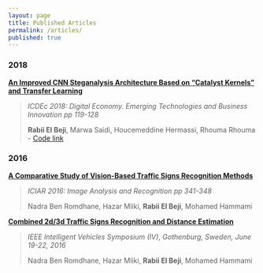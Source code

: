 ```yaml
---
layout: page
title: Published Articles
permalink: /articles/
published: true
---
```


### 2018

 [**An Improved CNN Steganalysis Architecture Based on “Catalyst Kernels” and Transfer Learning**](https://link.springer.com/chapter/10.1007/978-3-319-97749-2_9)
>
> _ICDEc 2018: Digital Economy. Emerging Technologies and Business Innovation pp 119-128_
>
> **Rabii El Beji**, Marwa Saidi, Houcemeddine Hermassi, Rhouma Rhouma - [Code link](https://github.com/rabi3elbeji/SteganalysisCNN)

### 2016

[**A Comparative Study of Vision-Based Traffic Signs Recognition Methods**](https://link.springer.com/chapter/10.1007/978-3-319-41501-7_39)
>
>_ICIAR 2016: Image Analysis and Recognition pp 341-348_
>
> Nadra Ben Romdhane, Hazar Mliki, **Rabii El Beji**, Mohamed Hammami


[**Combined 2d/3d Traffic Signs Recognition and Distance Estimation**](http://ieeexplore.ieee.org/document/7535410/?reload=true)
>
> _IEEE Intelligent Vehicles Symposium (IV),  Gothenburg, Sweden, June 19-22, 2016_
>
> Nadra Ben Romdhane, Hazar Mliki, **Rabii El Beji**, Mohamed Hammami
